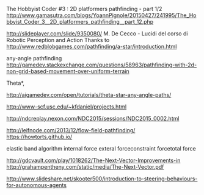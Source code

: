 The Hobbyist Coder #3 : 2D platformers pathfinding - part 1/2
http://www.gamasutra.com/blogs/YoannPignole/20150427/241995/The_Hobbyist_Coder_3__2D_platformers_pathfinding__part_12.php


http://slideplayer.com/slide/9350080/
M. De Cecco - Lucidi del corso di Robotic Perception and Action Thanks to http://www.redblobgames.com/pathfinding/a-star/introduction.html


any-angle pathfinding 
http://gamedev.stackexchange.com/questions/58963/pathfinding-with-2d-non-grid-based-movement-over-uniform-terrain

Theta*,

http://aigamedev.com/open/tutorials/theta-star-any-angle-paths/

http://www-scf.usc.edu/~kfdaniel/projects.html

http://ndcreplay.nexon.com/NDC2015/sessions/NDC2015_0002.html

http://leifnode.com/2013/12/flow-field-pathfinding/
https://howtorts.github.io/

elastic band algorithm
internal force
exteral forceconstraint forcetotal force


http://gdcvault.com/play/1018262/The-Next-Vector-Improvements-in
http://grahampentheny.com/static/media/The-Next-Vector.pdf

http://www.slideshare.net/skooter500/introduction-to-steering-behaviours-for-autonomous-agents